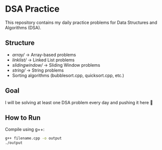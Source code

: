 # DSA Practice

This repository contains my daily practice problems for Data Structures and Algorithms (DSA).

## Structure
- *array/* → Array-based problems  
- *linklist/* → Linked List problems  
- *slidingwindow/* → Sliding Window problems  
- *string/* → String problems  
- Sorting algorithms (bubblesort.cpp, quicksort.cpp, etc.)

## Goal
I will be solving at least one DSA problem every day and pushing it here 🚀

## How to Run
Compile using g++:
```bash
g++ filename.cpp -o output
./output
